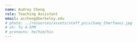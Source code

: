 ```yaml
---
name: Audrey Cheng
role: Teaching Assistant
email: accheng@berkeley.edu
# photo: ../resources/assets/staff_pics/Samy_Cherfaoui.jpg
# oh: Tu 4-5PM
# pronouns: he/him/his
---
```

